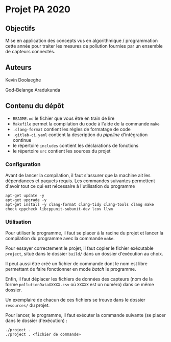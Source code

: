 # Projet PA 2020

## Objectifs
Mise en application des concepts vus en algorithmique / programmation cette année pour traiter les mesures de pollution fournies par un ensemble de capteurs connectés.

## Auteurs
Kevin Doolaeghe

God-Belange Aradukunda

## Contenu du dépôt

- `README.md` le fichier que vous être en train de lire
- `Makefile` permet la compilation du code à l'aide de la commande `make`
- `.clang-format` contient les règles de formatage de code
- `.gitlab-ci.yaml` contient la description du _pipeline_ d'intégration continue
- le répertoire `includes` contient les déclarations de fonctions
- le répertoire `src` contient les sources du projet

### Configuration

Avant de lancer la compilation, il faut s'assurer que la machine ait les dépendances et paquets requis. Les commandes suivantes permettent d'avoir tout ce qui est nécessaire à l'utilisation du programme

```
apt-get update -y
apt-get upgrade -y
apt-get install -y clang-format clang-tidy clang-tools clang make check cppcheck libcppunit-subunit-dev lcov llvm
```

### Utilisation

Pour utiliser le programme, il faut se placer à la racine du projet et lancer la compilation du programme avec la commande `make`.

Pour essayer correctement le projet, il faut copier le fichier exécutable `project`, situé dans le dossier `build/` dans un dossier d'exécution au choix.

Il peut aussi être créé un fichier de commande dont le nom est libre permettant de faire fonctionner en mode *batch* le programme.

Enfin, il faut déplacer les fichiers de données des capteurs (nom de la forme `pollutionDataXXXXX.csv` où `XXXXX` est un numéro) dans ce même dossier.

Un exemplaire de chacun de ces fichiers se trouve dans le dossier `resources/` du projet.

Pour lancer, le programme, il faut exécuter la commande suivante (se placer dans le dossier d'exécution) :

```
./project .
./project . <fichier de commande>
```
